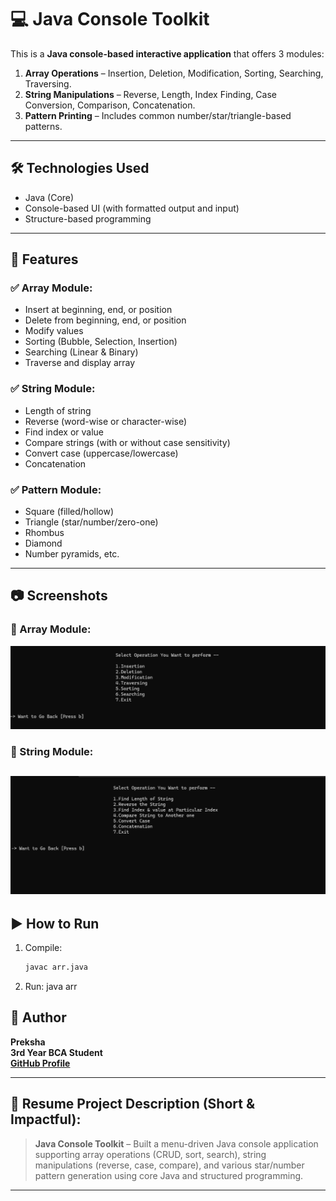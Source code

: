 # 💻 Java Console Toolkit

This is a **Java console-based interactive application** that offers 3 modules:

1. **Array Operations** – Insertion, Deletion, Modification, Sorting, Searching, Traversing.
2. **String Manipulations** – Reverse, Length, Index Finding, Case Conversion, Comparison, Concatenation.
3. **Pattern Printing** – Includes common number/star/triangle-based patterns.

---

## 🛠 Technologies Used
- Java (Core)
- Console-based UI (with formatted output and input)
- Structure-based programming

---

## 🚀 Features

### ✅ Array Module:
- Insert at beginning, end, or position
- Delete from beginning, end, or position
- Modify values
- Sorting (Bubble, Selection, Insertion)
- Searching (Linear & Binary)
- Traverse and display array

### ✅ String Module:
- Length of string
- Reverse (word-wise or character-wise)
- Find index or value
- Compare strings (with or without case sensitivity)
- Convert case (uppercase/lowercase)
- Concatenation

### ✅ Pattern Module:
- Square (filled/hollow)
- Triangle (star/number/zero-one)
- Rhombus
- Diamond
- Number pyramids, etc.

---

## 📷 Screenshots
### 🧩 Array Module:
![Array Module](assets/img/img2.png)

### 🔡 String Module:
![String Module](assets/img/img1.png)
---

## ▶️ How to Run
1. Compile:
   ```bash
   javac arr.java
2. Run:
java arr

## 🧠 **Author**
**Preksha**  
**3rd Year BCA Student**  
**[GitHub Profile](https://github.com/preksha1178)**



---

## 📌 Resume Project Description (Short & Impactful):

> **Java Console Toolkit** – Built a menu-driven Java console application supporting array operations (CRUD, sort, search), string manipulations (reverse, case, compare), and various star/number pattern generation using core Java and structured programming.

---
